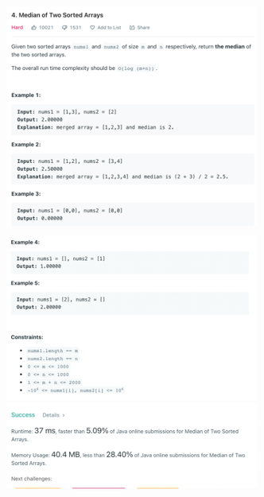 ![alt text](median-of-two-sorted-arrays-1.png)

![alt text](median-of-two-sorted-arrays-2.png)
![alt text](median-of-two-sorted-arrays-3.png)
